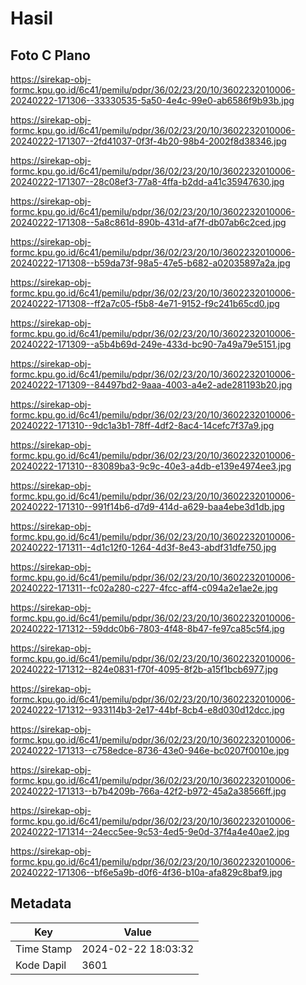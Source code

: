 # Hasil

## Foto C Plano

https://sirekap-obj-formc.kpu.go.id/6c41/pemilu/pdpr/36/02/23/20/10/3602232010006-20240222-171306--33330535-5a50-4e4c-99e0-ab6586f9b93b.jpg

https://sirekap-obj-formc.kpu.go.id/6c41/pemilu/pdpr/36/02/23/20/10/3602232010006-20240222-171307--2fd41037-0f3f-4b20-98b4-2002f8d38346.jpg

https://sirekap-obj-formc.kpu.go.id/6c41/pemilu/pdpr/36/02/23/20/10/3602232010006-20240222-171307--28c08ef3-77a8-4ffa-b2dd-a41c35947630.jpg

https://sirekap-obj-formc.kpu.go.id/6c41/pemilu/pdpr/36/02/23/20/10/3602232010006-20240222-171308--5a8c861d-890b-431d-af7f-db07ab6c2ced.jpg

https://sirekap-obj-formc.kpu.go.id/6c41/pemilu/pdpr/36/02/23/20/10/3602232010006-20240222-171308--b59da73f-98a5-47e5-b682-a02035897a2a.jpg

https://sirekap-obj-formc.kpu.go.id/6c41/pemilu/pdpr/36/02/23/20/10/3602232010006-20240222-171308--ff2a7c05-f5b8-4e71-9152-f9c241b65cd0.jpg

https://sirekap-obj-formc.kpu.go.id/6c41/pemilu/pdpr/36/02/23/20/10/3602232010006-20240222-171309--a5b4b69d-249e-433d-bc90-7a49a79e5151.jpg

https://sirekap-obj-formc.kpu.go.id/6c41/pemilu/pdpr/36/02/23/20/10/3602232010006-20240222-171309--84497bd2-9aaa-4003-a4e2-ade281193b20.jpg

https://sirekap-obj-formc.kpu.go.id/6c41/pemilu/pdpr/36/02/23/20/10/3602232010006-20240222-171310--9dc1a3b1-78ff-4df2-8ac4-14cefc7f37a9.jpg

https://sirekap-obj-formc.kpu.go.id/6c41/pemilu/pdpr/36/02/23/20/10/3602232010006-20240222-171310--83089ba3-9c9c-40e3-a4db-e139e4974ee3.jpg

https://sirekap-obj-formc.kpu.go.id/6c41/pemilu/pdpr/36/02/23/20/10/3602232010006-20240222-171310--991f14b6-d7d9-414d-a629-baa4ebe3d1db.jpg

https://sirekap-obj-formc.kpu.go.id/6c41/pemilu/pdpr/36/02/23/20/10/3602232010006-20240222-171311--4d1c12f0-1264-4d3f-8e43-abdf31dfe750.jpg

https://sirekap-obj-formc.kpu.go.id/6c41/pemilu/pdpr/36/02/23/20/10/3602232010006-20240222-171311--fc02a280-c227-4fcc-aff4-c094a2e1ae2e.jpg

https://sirekap-obj-formc.kpu.go.id/6c41/pemilu/pdpr/36/02/23/20/10/3602232010006-20240222-171312--59ddc0b6-7803-4f48-8b47-fe97ca85c5f4.jpg

https://sirekap-obj-formc.kpu.go.id/6c41/pemilu/pdpr/36/02/23/20/10/3602232010006-20240222-171312--824e0831-f70f-4095-8f2b-a15f1bcb6977.jpg

https://sirekap-obj-formc.kpu.go.id/6c41/pemilu/pdpr/36/02/23/20/10/3602232010006-20240222-171312--933114b3-2e17-44bf-8cb4-e8d030d12dcc.jpg

https://sirekap-obj-formc.kpu.go.id/6c41/pemilu/pdpr/36/02/23/20/10/3602232010006-20240222-171313--c758edce-8736-43e0-946e-bc0207f0010e.jpg

https://sirekap-obj-formc.kpu.go.id/6c41/pemilu/pdpr/36/02/23/20/10/3602232010006-20240222-171313--b7b4209b-766a-42f2-b972-45a2a38566ff.jpg

https://sirekap-obj-formc.kpu.go.id/6c41/pemilu/pdpr/36/02/23/20/10/3602232010006-20240222-171314--24ecc5ee-9c53-4ed5-9e0d-37f4a4e40ae2.jpg

https://sirekap-obj-formc.kpu.go.id/6c41/pemilu/pdpr/36/02/23/20/10/3602232010006-20240222-171306--bf6e5a9b-d0f6-4f36-b10a-afa829c8baf9.jpg


## Metadata

| Key        | Value               |
| ---------- | ------------------- |
| Time Stamp | 2024-02-22 18:03:32 |
| Kode Dapil | 3601                |




